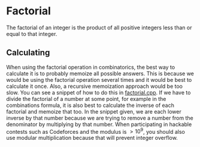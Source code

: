 # Factorial

The factorial of an integer is the product of all positive integers less than or equal to that integer.

## Calculating

When using the factorial operation in combinatorics, the best way to calculate it is to probably memoize all possible answers. This is because we would be using the factorial operation several times and it would be best to calculate it once. Also, a recursive memoization approach would be too slow. You can see a snippet of how to do this in [factorial.cpp](./factorial.cpp). If we have to divide the factorial of a number at some point, for example in the combinations formula, it is also best to calculate the inverse of each factorial and memoize that too. In the snippet given, we are each lower inverse by that number because we are trying to remove a number from the denominator by multiplying by that number. When participating in hackable contests such as Codeforces and the modulus is $\gt10^9$, you should also use modular multiplication because that will prevent integer overflow.
